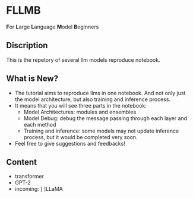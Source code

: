 # FLLMB
**F**or **L**arge **L**anguage **M**odel **B**eginners

## Discription
This is the repetory of several llm models reproduce notebook.

## What is New?
- The tutorial aims to reproduce llms in one notebook. And not only just the model architecture, but also training and inference process.
- It means that you will see three parts in the notebook: 
    - Model Architectures: modules and ensembles
    - Model Debug: debug the message passing through each layer and each method
    - Training and inference: some models may not update inference process, but it would be completed very soon. 
- Feel free to give suggestions and feedbacks!

## Content
- transformer
- GPT-2
- incoming: [ ]LLaMA